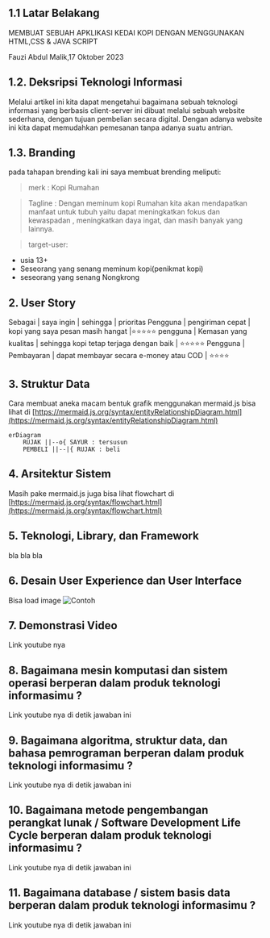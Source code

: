 ## 1.1 Latar Belakang
MEMBUAT SEBUAH APKLIKASI KEDAI KOPI DENGAN MENGGUNAKAN HTML,CSS & JAVA SCRIPT

Fauzi Abdul Malik,17 Oktober 2023

## 1.2. Deksripsi Teknologi Informasi

Melalui artikel ini kita dapat mengetahui bagaimana sebuah teknologi informasi yang berbasis client-server ini dibuat melalui sebuah website sederhana, dengan tujuan pembelian secara digital. Dengan adanya website ini kita dapat memudahkan pemesanan tanpa adanya suatu antrian.

## 1.3. Branding

pada tahapan brending kali ini saya membuat brending meliputi:
> merk : Kopi Rumahan

> Tagline : Dengan meminum kopi Rumahan kita akan mendapatkan manfaat untuk tubuh yaitu dapat meningkatkan fokus dan  kewaspadan , meningkatkan daya ingat, dan masih banyak yang lainnya.

> target-user:
 - usia 13+
 - Seseorang yang senang meminum kopi(penikmat kopi)
 - seseorang yang senang Nongkrong
   
## 2. User Story

Sebagai  | saya ingin            | sehingga                                | prioritas
Pengguna | pengiriman cepat      | kopi yang saya pesan masih hangat       |⭐⭐⭐⭐⭐
pengguna | Kemasan yang kualitas | sehingga kopi tetap terjaga dengan baik | ⭐⭐⭐⭐⭐
Pengguna | Pembayaran            | dapat membayar secara e-money atau COD  | ⭐⭐⭐⭐


## 3. Struktur Data

Cara membuat aneka macam bentuk grafik menggunakan mermaid.js bisa lihat di [https://mermaid.js.org/syntax/entityRelationshipDiagram.html](https://mermaid.js.org/syntax/entityRelationshipDiagram.html) 

```mermaid
erDiagram
    RUJAK ||--o{ SAYUR : tersusun
    PEMBELI ||--|{ RUJAK : beli
```

## 4. Arsitektur Sistem

Masih pake mermaid.js juga bisa lihat flowchart di [https://mermaid.js.org/syntax/flowchart.html](https://mermaid.js.org/syntax/flowchart.html)

## 5. Teknologi, Library, dan Framework

bla bla bla

## 6. Desain User Experience dan User Interface

Bisa load image 
![Contoh](https://fastly.picsum.photos/id/318/536/354.jpg?hmac=Ixy-wle80nudIR_cmnF1iY2y6rMUH7_9sk-BP1fTpM8)

## 7. Demonstrasi Video

Link youtube nya

## 8. Bagaimana mesin komputasi dan sistem operasi berperan dalam produk teknologi informasimu ?

Link youtube nya di detik jawaban ini

## 9. Bagaimana algoritma, struktur data, dan bahasa pemrograman berperan dalam produk teknologi informasimu ?

Link youtube nya di detik jawaban ini

## 10. Bagaimana metode pengembangan perangkat lunak / Software Development Life Cycle berperan dalam produk teknologi informasimu ?

Link youtube nya di detik jawaban ini

## 11. Bagaimana database / sistem basis data berperan dalam produk teknologi informasimu ?

Link youtube nya di detik jawaban ini

